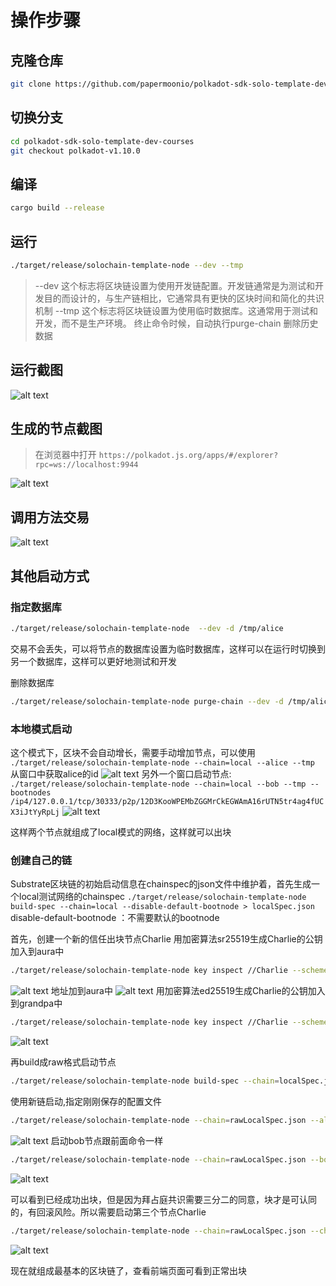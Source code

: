 # 操作步骤

## 克隆仓库

```bash
git clone https://github.com/papermoonio/polkadot-sdk-solo-template-dev-courses.git
```

## 切换分支

```bash
cd polkadot-sdk-solo-template-dev-courses
git checkout polkadot-v1.10.0
```

## 编译

```bash
cargo build --release
```

## 运行

```bash
./target/release/solochain-template-node --dev --tmp
```

> --dev 这个标志将区块链设置为使用开发链配置。开发链通常是为测试和开发目的而设计的，与生产链相比，它通常具有更快的区块时间和简化的共识机制
> --tmp 这个标志将区块链设置为使用临时数据库。这通常用于测试和开发，而不是生产环境。
> 终止命令时候，自动执行purge-chain 删除历史数据

## 运行截图

![alt text](./img/node.jpg)

## 生成的节点截图

> 在浏览器中打开 `https://polkadot.js.org/apps/#/explorer?rpc=ws://localhost:9944`

![alt text](./img/polkadot.jpg)

## 调用方法交易

![alt text](./img/trade.png)

## 其他启动方式

### 指定数据库

```bash
./target/release/solochain-template-node  --dev -d /tmp/alice
```

交易不会丢失，可以将节点的数据库设置为临时数据库，这样可以在运行时切换到另一个数据库，这样可以更好地测试和开发

删除数据库

```bash
./target/release/solochain-template-node purge-chain --dev -d /tmp/alice
```

### 本地模式启动

这个模式下，区块不会自动增长，需要手动增加节点，可以使用
 `./target/release/solochain-template-node --chain=local --alice --tmp`
 从窗口中获取alice的id
 ![alt text](./img/alice.png)
另外一个窗口启动节点:
 `./target/release/solochain-template-node --chain=local --bob --tmp --bootnodes /ip4/127.0.0.1/tcp/30333/p2p/12D3KooWPEMbZGGMrCkEGWAmA16rUTN5tr4ag4fUCX3iJtYyRpLj`
![alt text](./img/bob.png)

这样两个节点就组成了local模式的网络，这样就可以出块

### 创建自己的链

Substrate区块链的初始启动信息在chainspec的json文件中维护着，首先生成一个local测试网络的chainspec
`./target/release/solochain-template-node build-spec --chain=local --disable-default-bootnode > localSpec.json`
disable-default-bootnode ：不需要默认的bootnode

首先，创建一个新的信任出块节点Charlie
用加密算法sr25519生成Charlie的公钥加入到aura中

```bash
./target/release/solochain-template-node key inspect //Charlie --scheme sr25519
```

![alt text](./img/Charlie_sr.png)
地址加到aura中
![alt text](./img/Charlie_aura.png)
用加密算法ed25519生成Charlie的公钥加入到grandpa中

```bash
./target/release/solochain-template-node key inspect //Charlie --scheme ed25519
```
![alt text](./img/Charlie_ed.png)


再build成raw格式启动节点

```bash
./target/release/solochain-template-node build-spec --chain=localSpec.json --disable-default-bootnode --raw > rawLocalSpec.json
```
使用新链启动,指定刚刚保存的配置文件

```bash
./target/release/solochain-template-node --chain=rawLocalSpec.json --alice --tmp
```
![alt text](./img/new_alice.png)
启动bob节点跟前面命令一样

```bash
./target/release/solochain-template-node --chain=rawLocalSpec.json --bob --tmp --bootnodes /ip4/127.0.0.1/tcp/30333/p2p/12D3KooWE3Ac9NqKfdG3Zk1ua6phsujsPdUZevknWa2q6wo4kKsA
```

![alt text](./img/new_bob.png)

可以看到已经成功出块，但是因为拜占庭共识需要三分二的同意，块才是可认同的，有回滚风险。所以需要启动第三个节点Charlie

```bash
./target/release/solochain-template-node --chain=rawLocalSpec.json --charlie --tmp --bootnodes /ip4/127.0.0.1/tcp/30333/p2p/12D3KooWE3Ac9NqKfdG3Zk1ua6phsujsPdUZevknWa2q6wo4kKsA
```

![alt text](./img/new_charlie.png)

现在就组成最基本的区块链了，查看前端页面可看到正常出块
